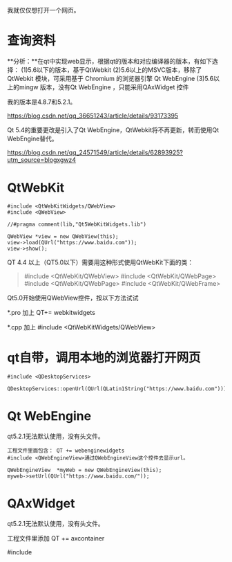 我就仅仅想打开一个网页。

# 查询资料

 **分析：**在qt中实现web显示，根据qt的版本和对应编译器的版本，有如下选择：
(1)5.6以下的版本，基于QtWebkit
(2)5.6以上的MSVC版本，移除了QtWebkit 模块，可采用基于 Chromium 的浏览器引擎 Qt WebEngine
(3)5.6以上的mingw 版本，没有Qt WebEngine ，只能采用QAxWidget 控件 



我的版本是4.8.7和5.2.1。

 https://blog.csdn.net/qq_36651243/article/details/93173395 

 Qt 5.4的重要更改是引入了Qt WebEngine，QtWebkit将不再更新，转而使用Qt WebEngine替代。 

 https://blog.csdn.net/qq_24571549/article/details/62893925?utm_source=blogxgwz4 

# QtWebKit

```
#include <QtWebKitWidgets/QWebView>
#include <QWebView>

//#pragma comment(lib,"Qt5WebKitWidgets.lib")

QWebView *view = new QWebView(this);
view->load(QUrl("https://www.baidu.com"));
view->show();
```

QT 4.4 以上（QT5.0以下）需要用这种形式使用QtWebKit下面的类：



> \#include <QtWebKit/QWebView>
> \#include <QtWebKit/QWebPage>
> \#include <QtWebKit/QWebPage>
> \#include <QtWebKit/QWebFrame>

Qt5.0开始使用QWebView控件，按以下方法试试

*.pro 加上 QT+= webkitwidgets

*.cpp 加上 #include <QtWebKitWidgets/QWebView>

# qt自带，调用本地的浏览器打开网页

```
#include <QDesktopServices>

QDesktopServices::openUrl(QUrl(QLatin1String("https://www.baidu.com")));
```

# Qt WebEngine

qt5.2.1无法默认使用，没有头文件。

```
工程文件里面包含： QT += webenginewidgets 
#include <QWebEngineView>通过QWebEngineView这个控件去显示url。

QWebEngineView  *myWeb = new QWebEngineView(this);
myweb->setUrl(QUrl("https://www.baidu.com/"));
```

# QAxWidget

qt5.2.1无法默认使用，没有头文件。

工程文件里添加 QT += axcontainer



#include <QAxWidget>